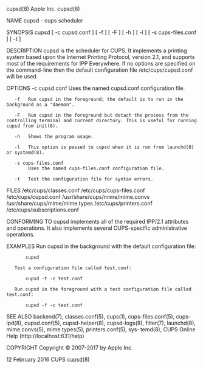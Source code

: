 cupsd(8)                                                                                          Apple Inc.                                                                                         cupsd(8)

NAME
       cupsd - cups scheduler

SYNOPSIS
       cupsd [ -c cupsd.conf ] [ -f ] [ -F ] [ -h ] [ -l ] [ -s cups-files.conf ] [ -t ]

DESCRIPTION
       cupsd  is  the scheduler for CUPS. It implements a printing system based upon the Internet Printing Protocol, version 2.1, and supports most of the requirements for IPP Everywhere. If no options are
       specified on the command-line then the default configuration file /etc/cups/cupsd.conf will be used.

OPTIONS
       -c cupsd.conf
            Uses the named cupsd.conf configuration file.

       -f   Run cupsd in the foreground; the default is to run in the background as a "daemon".

       -F   Run cupsd in the foreground but detach the process from the controlling terminal and current directory. This is useful for running cupsd from init(8).

       -h   Shows the program usage.

       -l   This option is passed to cupsd when it is run from launchd(8) or systemd(8).

       -s cups-files.conf
            Uses the named cups-files.conf configuration file.

       -t   Test the configuration file for syntax errors.

FILES
       /etc/cups/classes.conf
       /etc/cups/cups-files.conf
       /etc/cups/cupsd.conf
       /usr/share/cups/mime/mime.convs
       /usr/share/cups/mime/mime.types
       /etc/cups/printers.conf
       /etc/cups/subscriptions.conf

CONFORMING TO
       cupsd implements all of the required IPP/2.1 attributes and operations. It also implements several CUPS-specific administrative operations.

EXAMPLES
       Run cupsd in the background with the default configuration file:

           cupsd

       Test a configuration file called test.conf:

           cupsd -t -c test.conf

       Run cupsd in the foreground with a test configuration file called test.conf:

           cupsd -f -c test.conf

SEE ALSO
       backend(7), classes.conf(5), cups(1), cups-files.conf(5), cups-lpd(8), cupsd.conf(5), cupsd-helper(8), cupsd-logs(8), filter(7),  launchd(8),  mime.convs(5),  mime.types(5),  printers.conf(5),  sys‐
       temd(8), CUPS Online Help (http://localhost:631/help)

COPYRIGHT
       Copyright © 2007-2017 by Apple Inc.

12 February 2016                                                                                     CUPS                                                                                            cupsd(8)
